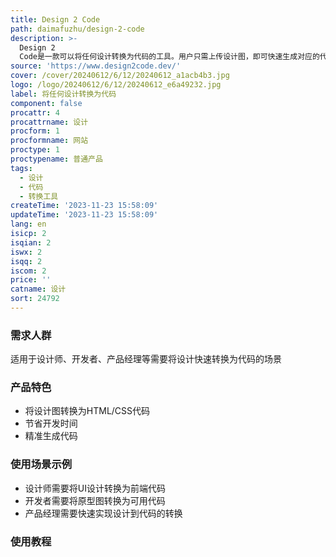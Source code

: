 ```yaml
---
title: Design 2 Code
path: daimafuzhu/design-2-code
description: >-
  Design 2
  Code是一款可以将任何设计转换为代码的工具。用户只需上传设计图，即可快速生成对应的代码，节省开发时间。优势在于高效、精准、节省成本。定价根据使用量计费，定位于设计师、开发者、产品经理等需要快速实现设计到代码的转换的用户群体。
source: 'https://www.design2code.dev/'
cover: /cover/20240612/6/12/20240612_a1acb4b3.jpg
logo: /logo/20240612/6/12/20240612_e6a49232.jpg
label: 将任何设计转换为代码
component: false
procattr: 4
procattrname: 设计
procform: 1
procformname: 网站
proctype: 1
proctypename: 普通产品
tags:
  - 设计
  - 代码
  - 转换工具
createTime: '2023-11-23 15:58:09'
updateTime: '2023-11-23 15:58:09'
lang: en
isicp: 2
isqian: 2
iswx: 2
isqq: 2
iscom: 2
price: ''
catname: 设计
sort: 24792
---
```




### 需求人群
适用于设计师、开发者、产品经理等需要将设计快速转换为代码的场景

### 产品特色
- 将设计图转换为HTML/CSS代码
- 节省开发时间
- 精准生成代码

### 使用场景示例
- 设计师需要将UI设计转换为前端代码
- 开发者需要将原型图转换为可用代码
- 产品经理需要快速实现设计到代码的转换

### 使用教程


  
